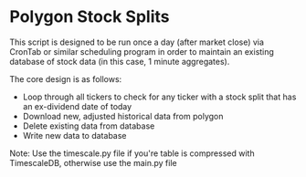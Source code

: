 # Polygon Stock Splits

This script is designed to be run once a day (after market close) via CronTab or similar scheduling program in order to maintain an existing database of stock data (in this case, 1 minute aggregates).

The core design is as follows:
* Loop through all tickers to check for any ticker with a stock split that has an ex-dividend date of today
* Download new, adjusted historical data from polygon
* Delete existing data from database
* Write new data to database

Note: Use the timescale.py file if you're table is compressed with TimescaleDB, otherwise use the main.py file
